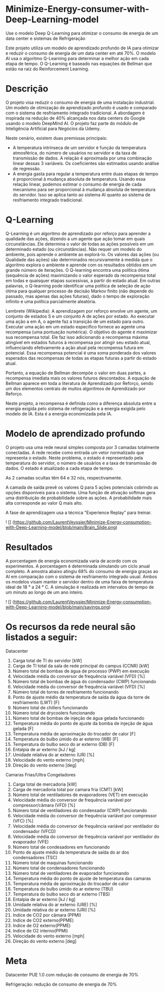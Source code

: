 # Minimize-Energy-consumer-with-Deep-Learning-model
Use o modelo Deep Q-Learning para otimizar o consumo de energia de um data center e sistemas de Refrigeração

Este projeto utiliza um modelo de aprendizado profundo de IA para otimizar e reduzir o consumo de energia de um data center em até 70%.
O modelo AI usa o algoritmo Q-Learning para determinar a melhor ação em cada etapa de tempo.
O Q-Learning é baseado nas equações de Bellman que estão na raiz do Reinforcement Learning.

# Descrição
O projeto visa reduzir o consumo de energia de uma instalação industrial. Um modelo de otimização de aprendizado profundo é usado e comparado com o sistema de resfriamento integrado tradicional. A abordagem é inspirada na redução de 40% alcançada nos data centers do Google usando o modelo DeepMind AI. O projeto faz parte do módulo de Inteligência Artificial para Negócios da Udemy.

Neste cenário, existem duas premissas principais:
- A temperatura intrínseca de um servidor é função da temperatura atmosférica, do número de usuários no servidor e da taxa de transmissão de dados. A relação é aproximada por uma combinação linear dessas 3 variáveis. Os coeficientes são estimados usando análise de regressão.
- A energia gasta para regular a temperatura entre duas etapas de tempo é proporcional à mudança absoluta de temperatura. Usando essa relação linear, podemos estimar o consumo de energia de cada mecanismo para ser proporcional à mudança absoluta de temperatura do servidor. Isso se aplica tanto ao sistema AI quanto ao sistema de resfriamento integrado tradicional.

# Q-Learning
Q-Learning é um algoritmo de aprendizado por reforço para aprender a qualidade das ações, dizendo a um agente que ação tomar em quais circunstâncias. Ele determina o valor de todas as ações possíveis em um determinado estado (ou circunstâncias). Não requer um modelo do ambiente, pois aprende o ambiente ao explorá-lo. Os valores das ações (ou Qualidade das ações) são determinados recursivamente à medida que o algoritmo explora o ambiente e aprende com os resultados obtidos em um grande número de iterações. O Q-learning encontra uma política ótima (sequência de ações) maximizando o valor esperado da recompensa total em todas e quaisquer etapas sucessivas, a partir do estado atual. Em outras palavras, o Q-learning pode identificar uma política de seleção de ação ótima para qualquer processo de decisão Markov finito (não depende do passado, mas apenas das ações futuras), dado o tempo de exploração infinito e uma política parcialmente aleatória.

Lembrete (Wikipedia): A aprendizagem por reforço envolve um agente, um conjunto de estados S e um conjunto A de ações por estado. Ao executar uma ação a em A, o agente faz a transição de um estado para outro. Executar uma ação em um estado específico fornece ao agente uma recompensa (uma pontuação numérica). O objetivo do agente é maximizar sua recompensa total. Ele faz isso adicionando a recompensa máxima atingível em estados futuros à recompensa por atingir seu estado atual, influenciando efetivamente a ação atual pela recompensa futura em potencial. Essa recompensa potencial é uma soma ponderada dos valores esperados das recompensas de todas as etapas futuras a partir do estado atual.

Portanto, a equação de Bellman decompõe o valor em duas partes, a recompensa imediata mais os valores futuros descontados. A equação de Bellman aparece em toda a literatura de Aprendizado por Reforço, sendo um dos elementos centrais de muitos algoritmos de Aprendizado por Reforço.

Neste projeto, a recompensa é definida como a diferença absoluta entre a energia exigida pelo sistema de refrigeração e a energia exigida pelo modelo de IA. Esta é a energia economizada pela IA.

# Modelo de aprendizado profundo

O projeto usa uma rede neural simples composta por 3 camadas totalmente conectadas.
A rede recebe como entrada um vetor normalizado que representa o estado. Neste problema, o estado é representado pela temperatura do servidor, o número de usuários e a taxa de transmissão de dados. O estado é atualizado a cada etapa de tempo.

As 2 camadas ocultas têm 64 e 32 nós, respectivamente.

A camada de saída prevê os valores Q para 5 ações potenciais cobrindo as opções disponíveis para o sistema. Uma função de ativação softmax gera uma distribuição de probabilidade sobre as ações. A probabilidade mais alta corresponde ao valor Q mais alto.

A fase de aprendizagem usa a técnica "Experience Replay" para treinar.

! [] (https://github.com/LaurentVeyssier/Minimize-Energy-consumption-with-Deep-Learning-model/blob/main/Brain_Slide.png)

# Resultados

A porcentagem de energia economizada varia de acordo com os experimentos. A porcentagem é determinada simulando um ciclo anual completo. A amostra abaixo atingiu 68% do consumo de energia graças ao AI em comparação com o sistema de resfriamento integrado usual. Ambos os modelos visam manter o servidor dentro de uma faixa de temperatura ideal de 18 ° a 24 ° C. A simulação é realizada em intervalos de tempo de um minuto ao longo de um ano inteiro.

! [] (https://github.com/LaurentVeyssier/Minimize-Energy-consumption-with-Deep-Learning-model/blob/main/savings.png)

# Os recursos da rede neural são listados a seguir:

Datacenter 

1. Carga total de TI do servidor [kW]
2. Carga de TI total da sala de rede principal do campus (CCNR) [kW]
3. Número total de bombas de água de processo (PWP) em execução
4. Velocidade média do conversor de frequência variável (VFD) [%]
5. Número total de bombas de água do condensador (CWP) funcionando
6. Velocidade média do conversor de frequência variável (VFD) [%]
7. Número total de torres de resfriamento funcionando
8. Ponto de ajuste médio da temperatura de saída da água da torre de resfriamento (LWT) [F]
9. Número total de chillers funcionando
10. Número total de drycoolers funcionando
11. Número total de bombas de injeção de água gelada funcionando
12. Temperatura média do ponto de ajuste da bomba de injeção de água gelada [F]
13. Temperatura média de aproximação do trocador de calor [F]
14. Temperatura do bulbo úmido do ar externo (WB) [F]
15. Temperatura do bulbo seco do ar externo (DB) [F]
16. Entalpia de ar externo [kJ / kg]
17. Umidade relativa do ar externo (UR) [%]
18. Velocidade do vento externo [mph]
19. Direção do vento externo [deg]

Camaras Frias/Ultra Congeladores

1. Carga total de mercadoria [kW]
2. Carga de mercadoria total por camara fria (CMT) [kW]
3. Número total de ventiladores de evaporadores (VET) em execução
4. Velocidade média do conversor de frequência variável por compressor/câmara (VFD) [%]
5. Número total de ventiladores do condensador (CWP) funcionando
6. Velocidade média do conversor de frequência variável por compressor (VFC) [%]
7. Velocidade média do conversor de frequência variável por ventilador do condensador (VFCD)
8. Velocidade média do conversor de frequência variável por ventilador do evaporador (VFE)
9. Número total de condesadores em funcionando
10. Ponto de ajuste médio da temperatura de saída do ar dos condensadores (TSC)
11. Número total de maquinas funcionando
12. Número total de condensadores funcionando
13. Número total de ventiladores de evaporador funcionando
14. Temperatura média do ponto de ajuste de temperatura das camaras
15. Temperatura média de aproximação do trocador de calor
16. Temperatura do bulbo úmido do ar externo (TBU) 
17. Temperatura do bulbo seco do ar externo (TBS)
18. Entalpia de ar externo [kJ / kg]
19. Umidade relativa do ar externo (URE) [%]
20. Umidade relativa do ar externo (URI) [%]
21. Indice de CO2 por câmara (PPMI)
22. Indice de CO2 externo(PPME)
23. Indice de O2 externo(PPME)
24.  Indice de O2 interno(PPMI)
25. Velocidade do vento externo [mph]
26. Direção do vento externo [deg]


# Meta
Datacenter PUE 1.0 com redução de consumo de energia de 70%

Refrigeração: redução de consumo de energia de 70%

